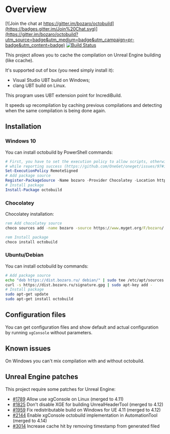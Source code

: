 # Overview

[![Join the chat at https://gitter.im/bozaro/octobuild](https://badges.gitter.im/Join%20Chat.svg)](https://gitter.im/bozaro/octobuild?utm_source=badge&utm_medium=badge&utm_campaign=pr-badge&utm_content=badge)
[![Build Status](https://travis-ci.org/bozaro/octobuild.svg?branch=master)](https://travis-ci.org/bozaro/octobuild)

This project allows you to cache the compilation on Unreal Engine building (like ccache).

It's supported out of box (you need simply install it):

 * Visual Studio UBT build on Windows;
 * clang UBT build on Linux.

This program uses UBT extension point for IncrediBuild.

It speeds up recompilation by caching previous compilations and detecting when the same compilation is being done again.

## Installation

### Windows 10
You can install octobuild by PowerShell commands:
```ps1
# First, you have to set the execution policy to allow scripts, otherwise it'll silently fail
# while reporting success (https://github.com/OneGet/oneget/issues/97#issuecomment-139331418):
Set-ExecutionPolicy RemoteSigned
# Add package source
Register-PackageSource -Name bozaro -Provider Chocolatey -Location https://www.myget.org/F/bozaro/
# Install package
Install-Package octobuild
```

### Chocolatey
Chocolatey installation:
```bat
rem Add chocolatey source
choco sources add -name bozaro -source https://www.myget.org/F/bozaro/

rem Install package
choco install octobuild
```

### Ubuntu/Debian

You can install octobuild by commands:
```bash
# Add package source
echo "deb https://dist.bozaro.ru/ debian/" | sudo tee /etc/apt/sources.list.d/dist.bozaro.ru.list
curl -s https://dist.bozaro.ru/signature.gpg | sudo apt-key add -
# Install package
sudo apt-get update
sudo apt-get install octobuild
```

## Configuration files

You can get configuration files and show default and actual configuration by running ```xgConsole``` without parameters.

## Known issues

On Windows you can't mix compilation with and without octobuild.

## Unreal Engine patches

This project require some patches for Unreal Engine:

 * [#1789](https://github.com/EpicGames/UnrealEngine/pull/1789) Allow use xgConsole on Linux (merged to 4.11)
 * [#1825](https://github.com/EpicGames/UnrealEngine/pull/1825) Don't disable XGE for building UnrealHeaderTool (merged to 4.12)
 * [#1959](https://github.com/EpicGames/UnrealEngine/pull/1959) Fix redistributable build on Windows for UE 4.11 (merged to 4.12)
 * [#2144](https://github.com/EpicGames/UnrealEngine/pull/2144) Enable xgConsole octobuild implementation in AutomationTool (merged to 4.14)
 * [#3014](https://github.com/EpicGames/UnrealEngine/pull/3014) Increase cache hit by removing timestamp from generated filed
